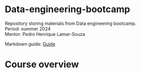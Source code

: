 # Data-engineering-bootcamp
Repository storing materials from Data engineering bootcamp.  
Period: summer 2024  
Mentor: Pedro Henrique Lamar-Souza 


Markdown guide:
[Guide](https://www.markdownguide.org/basic-syntax/)

# Course overview
 





